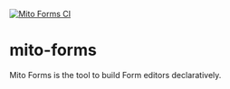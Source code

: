 [![Mito Forms CI](https://github.com/vlad-eroshin/mito-forms/actions/workflows/webpack.yml/badge.svg)](https://github.com/vlad-eroshin/mito-forms/actions/workflows/webpack.yml)

# mito-forms

Mito Forms is the tool to build Form editors declaratively.
